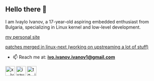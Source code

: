 ## Hello there 👋
I am Ivaylo Ivanov, a 17-year-old aspiring embedded enthusiast from Bulgaria, specializing in Linux kernel and low-level development.

[my personal site](http://ivoszbg.xyz)

[patches merged in linux-next (working on upstreaming a lot of stuff)](https://git.kernel.org/pub/scm/linux/kernel/git/next/linux-next.git/log/?qt=author&q=Ivaylo+Ivanov)

- 📫 Reach me at:
**ivo.ivanov.ivanov1@gmail.com**

<p align="left">
<a href="https://x.com/ivoszbg" target="blank"><img align="center" src="https://upload.wikimedia.org/wikipedia/commons/6/6f/Logo_of_Twitter.svg" alt="x__ivoszbg" height="30" width="30" /></a>
<a href="https://linkedin.com/in/ivaylo-ivanov-ivanov1" target="blank"><img align="center" src="https://upload.wikimedia.org/wikipedia/commons/thumb/8/81/LinkedIn_icon.svg/72px-LinkedIn_icon.svg.png?20210220164014" alt="ivaylo-ivanov-ivanov1" height="30" width="30" /></a>
<a href="https://t.me/ivoszbg" target="blank"><img align="center" src="https://upload.wikimedia.org/wikipedia/commons/thumb/e/ef/Telegram_X_2019_Logo.svg/512px-Telegram_X_2019_Logo.svg.png?20220403112442" alt="tg__ivoszbg" height="30" width="30" /></a>
</p>

<!--
**ivoszbg/ivoszbg** is a ✨ _special_ ✨ repository because its `README.md` (this file) appears on your GitHub profile.

Here are some ideas to get you started:

- 🔭 I’m currently working on ...
- 🌱 I’m currently learning ...
- 👯 I’m looking to collaborate on ...
- 🤔 I’m looking for help with ...
- 💬 Ask me about ...
- 📫 How to reach me: ...
- 😄 Pronouns: ...
- ⚡ Fun fact: ...
-->
